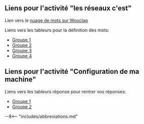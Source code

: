 
## Liens pour l'activité "les réseaux c'est"

Lien vers le [nuage de mots sur Wooclap](http://www.wooclap.com/PLTHIP)

Liens vers les tableurs pour la définition des mots:

<!-- ajouter target="_blank"  -->
* [Groupe 1](https://cloud.imt-atlantique.fr/index.php/s/YPYzoSZeDDjbkXA)
* [Groupe 2](https://cloud.imt-atlantique.fr/index.php/s/QYXSCwjjCAYDfHb)
* [Groupe 3](https://cloud.imt-atlantique.fr/index.php/s/F3M3zj9YDprX8et)
* [Groupe 4](https://cloud.imt-atlantique.fr/index.php/s/CJmQmbarSFKA9DF)


## Liens pour l'activité "Configuration de ma machine"

Liens vers les tableurs réponse pour rentrer vos réponses:

* [Groupe 1](https://cloud.imt-atlantique.fr/index.php/s/DL7YFjcYdjeCd2Z)
* [Groupe 2](https://cloud.imt-atlantique.fr/index.php/s/WjANWK5yPixqEck)



--8<-- "includes/abbreviations.md"